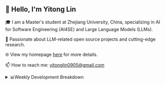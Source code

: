 ## 👋 Hello, I'm Yitong Lin 
🎓 I am a Master's student at Zhejiang University, China, specializing in AI for Software Engineering (AI4SE) and Large Language Models (LLMs). 

🚀 Passionate about LLM-related open source projects and cutting-edge research.

🌐 View my homepage [here](https://eaton0.github.io/) for more details.

📫 How to reach me: yitonglin0905@gmail.com

<details><summary>📊Weekly Development Breakdown</summary>

<!--START_SECTION:waka-->

```txt
From: 20 October 2025 - To: 27 October 2025

Total Time: 4 hrs 14 mins

Python     1 hr 37 mins    █████████▓░░░░░░░░░░░░░░░   38.47 %
Other      54 mins         █████▒░░░░░░░░░░░░░░░░░░░   21.53 %
Bash       46 mins         ████▓░░░░░░░░░░░░░░░░░░░░   18.23 %
JSON       38 mins         ███▓░░░░░░░░░░░░░░░░░░░░░   15.08 %
Markdown   11 mins         █░░░░░░░░░░░░░░░░░░░░░░░░   04.38 %
```

<!--END_SECTION:waka-->

[![wakatime](https://wakatime.com/badge/user/2b9478a2-005d-4708-b42f-076b3a02fc21.svg)](https://wakatime.com/@2b9478a2-005d-4708-b42f-076b3a02fc21)